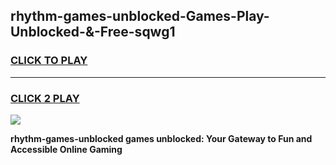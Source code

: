 
## rhythm-games-unblocked-Games-Play-Unblocked-&-Free-sqwg1
<h3>
<a href="https://premium76.site?title=rhythm-games-unblocked&ref=24A">CLICK TO PLAY</a></h3>
<hr>

<h3>
<a href="https://premium76.site?title=rhythm-games-unblocked&ref=24A">CLICK 2 PLAY</a>
  
</h3>

<a href="https://premium76.site?title=rhythm-games-unblocked&ref=24A"><img src="https://clearcache.store/games.png"></a>


**rhythm-games-unblocked games unblocked: Your Gateway to Fun and Accessible Online Gaming**
